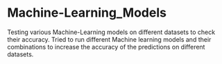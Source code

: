 # Machine-Learning_Models
Testing various Machine-Learning models on different datasets to check their accuracy. 
Tried to run different Machine learning models and their combinations to increase the accuracy of the predictions on different datasets.
